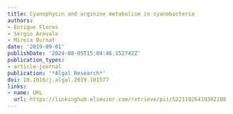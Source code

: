 ```yaml
---
title: Cyanophycin and arginine metabolism in cyanobacteria
authors:
- Enrique Flores
- Sergio Arévalo
- Mireia Burnat
date: '2019-09-01'
publishDate: '2024-08-05T15:04:46.152742Z'
publication_types:
- article-journal
publication: '*Algal Research*'
doi: 10.1016/j.algal.2019.101577
links:
- name: URL
  url: https://linkinghub.elsevier.com/retrieve/pii/S2211926419302188
---
```

